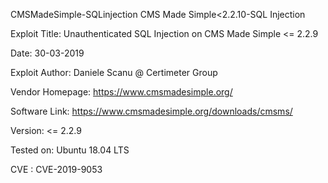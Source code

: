 CMSMadeSimple-SQLinjection
CMS Made Simple&lt;2.2.10-SQL Injection

Exploit Title: Unauthenticated SQL Injection on CMS Made Simple <= 2.2.9

Date: 30-03-2019

Exploit Author: Daniele Scanu @ Certimeter Group

Vendor Homepage: https://www.cmsmadesimple.org/

Software Link: https://www.cmsmadesimple.org/downloads/cmsms/

Version: <= 2.2.9

Tested on: Ubuntu 18.04 LTS

CVE : CVE-2019-9053
